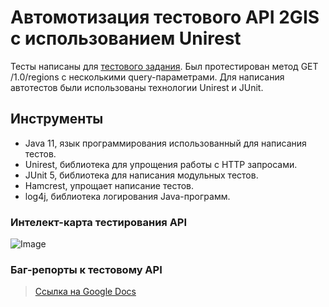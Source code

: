 # Автомотизация тестового API 2GIS с использованием Unirest
Тесты написаны для [тестового задания](https://drive.google.com/file/d/1yvBPl4GnC6QOBVDrP8rpviVHZeF5B_Oo/view). 
Был протестирован метод GET /1.0/regions с несколькими query-параметрами.
Для написания автотестов были использованы технологии Unirest и JUnit.

## Инструменты
* Java 11, язык программирования использованный для написания тестов.
* Unirest, библиотека для упрощения работы с HTTP запросами.
* JUnit 5, библиотека для написания модульных тестов.
* Hamcrest, упрощает написание тестов.
* log4j, библиотека логирования Java-программ.

### Интелект-карта тестирования API
![Image](https://imgur.com/dGFqFZv)

### Баг-репорты к тестовому API
> [Ссылка на Google Docs](https://docs.google.com/document/d/1CNZN0AmlH2KcNvQYGW4z5x9cfnMwsi3s/edit?usp=sharing&ouid=107879533407522950453&rtpof=true&sd=true)

